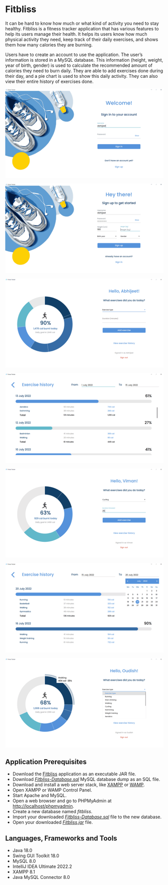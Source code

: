 # Fitbliss

It can be hard to know how much or what kind of activity you need to stay healthy. Fitbliss is a fitness tracker application that has various features to help its users manage their health. It helps its users know how much physical activity they need, keep track of their daily exercises, and shows them how many calories they are burning.

Users have to create an account to use the application. The user’s information is stored in a MySQL database. This information (height, weight, year of birth, gender) is used to calculate the recommended amount of calories they need to burn daily. They are able to add exercises done during their day, and a pie chart is used to show this daily activity. They can also view their entire history of exercises done.

<p align="center"><img src="https://github.com/Abhijeet-Pitumbur/Fitbliss/blob/main/project/resources/screenshot-1.png"/></p>
<p align="center"><img src="https://github.com/Abhijeet-Pitumbur/Fitbliss/blob/main/project/resources/screenshot-2.png"/></p>
<p align="center"><img src="https://github.com/Abhijeet-Pitumbur/Fitbliss/blob/main/project/resources/screenshot-3.png"/></p>
<p align="center"><img src="https://github.com/Abhijeet-Pitumbur/Fitbliss/blob/main/project/resources/screenshot-4.png"/></p>
<p align="center"><img src="https://github.com/Abhijeet-Pitumbur/Fitbliss/blob/main/project/resources/screenshot-5.png"/></p>
<p align="center"><img src="https://github.com/Abhijeet-Pitumbur/Fitbliss/blob/main/project/resources/screenshot-6.png"/></p>
<p align="center"><img src="https://github.com/Abhijeet-Pitumbur/Fitbliss/blob/main/project/resources/screenshot-7.png"/></p>




## Application Prerequisites
- Download the [Fitbliss](https://github.com/Abhijeet-Pitumbur/Fitbliss/raw/main/Fitbliss.jar) application as an executable JAR file.
- Download *[Fitbliss-Database.sql](Fitbliss-Database.sql)* MySQL database dump as an SQL file.
- Download and install a web server stack, like [XAMPP](https://www.apachefriends.org/) or [WAMP](https://www.wampserver.com/).
- Open XAMPP or WAMP Control Panel.
- Start Apache and MySQL.
- Open a web browser and go to PHPMyAdmin at [http://localhost/phpmyadmin](http://localhost/phpmyadmin).
- Create a new database named *fitbliss*.
- Import your downloaded *[Fitbliss-Database.sql](Fitbliss-Database.sql)* file to the new database.
- Open your downloaded *[Fitbliss.jar](Fitbliss.jar)* file.

## Languages, Frameworks and Tools
- Java 18.0
- Swing GUI Toolkit 18.0
- MySQL 8.0
- IntelliJ IDEA Ultimate 2022.2
- XAMPP 8.1
- Java MySQL Connector 8.0


